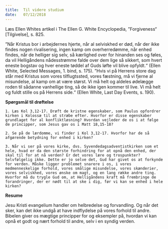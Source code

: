 ```yaml
---
title:  Til videre studium
date:   07/12/2018
---
```


Læs Ellen Whites artikel i The Ellen G. White Encyclopedia, ”Forgiveness“ [Tilgivelse], s. 825.

”Når Kristus bor i arbejdernes hjerte, når al selviskhed er død, når der ikke findes nogen rivalisering, ingen kamp om overherredømme, når enhed findes, når de helliger sig selv, så kærlighed over for hinanden ses og føles, da vil Helligåndens nådesstrømme falde over dem lige så sikkert, som hvert eneste bogstav og hver eneste tøddel af Guds løfte vil blive opfyldt.“ (Ellen White, Selected Messages, 1. bind, s. 175).
”Hvis vi på Herrens store dag står med Kristus som vores tilflugtssted, vores fæstning, må vi fjerne al misundelse, al kamp om at være størst. Vi må helt og aldeles ødelægge roden til sådanne vanhellige ting, så de ikke igen kommer til live. Vi må helt og fuldt stille os på Herrens side.“ (Ellen White, Last Day Events, s. 190).

**Spørgsmål til drøftelse**

`1.	Læs Kol 3,12-17. Drøft de kristne egenskaber, som Paulus opfordrer kirken i Kolossæ til at stræbe efter. Hvorfor er disse egenskaber grundlaget for al konfliktløsning? Hvordan vejleder de os i at følge de principper, som Jesus gav os i Matt 18,15-18?`

`2.	Se på de lærdomme, vi finder i Kol 3,12-17. Hvorfor har de så afgørende betydning for enhed i kirken?`

`3.	Når vi ser på vores kirke, dvs. Syvendedagsadventistkirken som et hele, hvad er da den største forhindring for at opnå den enhed, der skal til for at nå verden? Er det vores lære og trospunkter? Selvfølgelig ikke. Dette er jo selve det, Gud har givet os at forkynde for verden. Måske ligger problemet snarere i os, i vores medmenneskelige forhold, vores smålige misundelse, vores skænderier, vores selviskhed, vores ønske om magt, og en lang række andre ting. Hvorfor må du trygle Gud om, at Helligåndens kraft må frembringe de forandringer, der er nødt til at ske i dig, før vi kan se enhed i hele kirken?`

**Resume**

Jesu Kristi evangelium handler om helbredelse og forvandling. Og når det sker, kan det ikke undgå at have indflydelse på vores forhold til andre. Bibelen giver os mægtige principper for og eksempler på, hvordan vi kan opnå et godt og nært forhold til andre, selv i en syndig verden.
